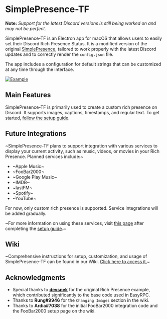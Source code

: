 # SimplePresence-TF

**Note:** *Support for the latest Discord versions is still being worked on and may not be perfect.*

SimplePresence-TF is an Electron app for macOS that allows users to easily set their Discord Rich Presence Status. It is a modified version of the original [SimplePresence](https://github.com/julianschiavo/SimplePresence), tailored to work properly with the latest Discord updates and to correctly render the `config.json` file.

The app includes a configuration for default strings that can be customized at any time through the interface.

[![Example](example.png)]()

## Main Features
SimplePresence-TF is primarily used to create a custom rich presence on Discord. It supports images, captions, timestamps, and regular text. To get started, [follow the setup guide](https://github.com/justdotJS/SimplePresence/wiki/setup).

## Future Integrations
~SimplePresence-TF plans to support integration with various services to display your current activity, such as music, videos, or movies in your Rich Presence. Planned services include:~
- ~Apple Music~
- ~FooBar2000~
- ~Google Play Music~
- ~IMDB~
- ~lastFM~
- ~Spotify~
- ~YouTube~

For now, only custom rich presence is supported. Service integrations will be added gradually.

~For more information on using these services, visit [this page](https://github.com/justdotJS/SimplePresence/wiki/Services) after completing the [setup guide](https://github.com/justdotJS/SimplePresence/wiki/setup).~

## Wiki
~Comprehensive instructions for setup, customization, and usage of SimplePresence-TF can be found in our Wiki. [Click here to access it.](https://github.com/justdotJS/SimplePresence/wiki/)~

## Acknowledgments
- Special thanks to **[devsnek](https://github.com/devsnek)** for the original Rich Presence example, which contributed significantly to the base code used in EasyRPC.
- Thanks to **Rung#9946** for the `Changing Images` section in the wiki.
- Thanks to **Ardia#7038** for the initial FooBar2000 integration code and the FooBar2000 setup page on the wiki.
